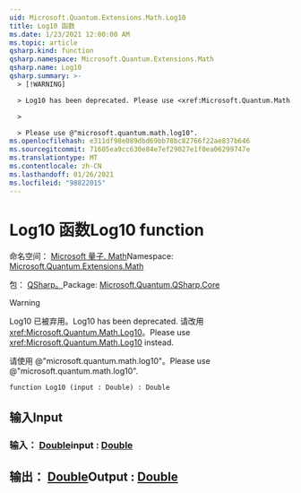 ```yaml
---
uid: Microsoft.Quantum.Extensions.Math.Log10
title: Log10 函数
ms.date: 1/23/2021 12:00:00 AM
ms.topic: article
qsharp.kind: function
qsharp.namespace: Microsoft.Quantum.Extensions.Math
qsharp.name: Log10
qsharp.summary: >-
  > [!WARNING]

  > Log10 has been deprecated. Please use <xref:Microsoft.Quantum.Math.Log10> instead.

  >

  > Please use @"microsoft.quantum.math.log10".
ms.openlocfilehash: e311df98e089dbd69bb78bc82766f22ae837b646
ms.sourcegitcommit: 71605ea9cc630e84e7ef29027e1f0ea06299747e
ms.translationtype: MT
ms.contentlocale: zh-CN
ms.lasthandoff: 01/26/2021
ms.locfileid: "98822015"
---
```

# <a name="log10-function"></a><span data-ttu-id="59da1-102">Log10 函数</span><span class="sxs-lookup"><span data-stu-id="59da1-102">Log10 function</span></span>

<span data-ttu-id="59da1-103">命名空间： [Microsoft 量子. Math](xref:Microsoft.Quantum.Extensions.Math)</span><span class="sxs-lookup"><span data-stu-id="59da1-103">Namespace: [Microsoft.Quantum.Extensions.Math](xref:Microsoft.Quantum.Extensions.Math)</span></span>

<span data-ttu-id="59da1-104">包： [QSharp。](https://nuget.org/packages/Microsoft.Quantum.QSharp.Core)</span><span class="sxs-lookup"><span data-stu-id="59da1-104">Package: [Microsoft.Quantum.QSharp.Core](https://nuget.org/packages/Microsoft.Quantum.QSharp.Core)</span></span>


> [!WARNING]
> <span data-ttu-id="59da1-105">Log10 已被弃用。</span><span class="sxs-lookup"><span data-stu-id="59da1-105">Log10 has been deprecated.</span></span> <span data-ttu-id="59da1-106">请改用 <xref:Microsoft.Quantum.Math.Log10>。</span><span class="sxs-lookup"><span data-stu-id="59da1-106">Please use <xref:Microsoft.Quantum.Math.Log10> instead.</span></span>
>
> <span data-ttu-id="59da1-107">请使用 @"microsoft.quantum.math.log10"。</span><span class="sxs-lookup"><span data-stu-id="59da1-107">Please use @"microsoft.quantum.math.log10".</span></span>



```qsharp
function Log10 (input : Double) : Double
```


## <a name="input"></a><span data-ttu-id="59da1-108">输入</span><span class="sxs-lookup"><span data-stu-id="59da1-108">Input</span></span>

### <a name="input--double"></a><span data-ttu-id="59da1-109">输入： [Double](xref:microsoft.quantum.lang-ref.double)</span><span class="sxs-lookup"><span data-stu-id="59da1-109">input : [Double](xref:microsoft.quantum.lang-ref.double)</span></span>





## <a name="output--double"></a><span data-ttu-id="59da1-110">输出： [Double](xref:microsoft.quantum.lang-ref.double)</span><span class="sxs-lookup"><span data-stu-id="59da1-110">Output : [Double](xref:microsoft.quantum.lang-ref.double)</span></span>

